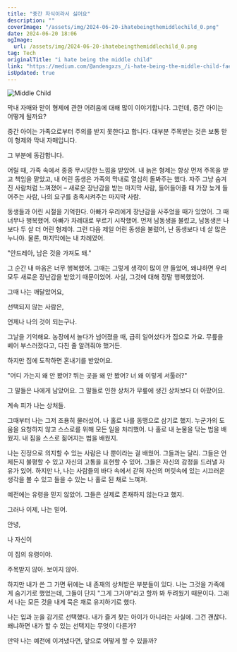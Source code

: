 ```yaml
---
title: "중간 자식이라서 싫어요"
description: ""
coverImage: "/assets/img/2024-06-20-ihatebeingthemiddlechild_0.png"
date: 2024-06-20 18:06
ogImage:
  url: /assets/img/2024-06-20-ihatebeingthemiddlechild_0.png
tag: Tech
originalTitle: "i hate being the middle child"
link: "https://medium.com/@andengxzs_/i-hate-being-the-middle-child-fae3acb9512d"
isUpdated: true
---
```


![Middle Child](/assets/img/2024-06-20-ihatebeingthemiddlechild_0.png)

막내 자매와 맏이 형제에 관한 어려움에 대해 많이 이야기합니다. 그런데, 중간 아이는 어떻게 될까요?

중간 아이는 가족으로부터 주의를 받지 못한다고 합니다. 대부분 주목받는 것은 보통 맏이 형제와 막내 자매입니다.

그 부분에 동감합니다.

<!-- cozy-coder - 수평 -->

<ins class="adsbygoogle"
     style="display:block"
     data-ad-client="ca-pub-4877378276818686"
     data-ad-slot="1107185301"
     data-ad-format="auto"
     data-full-width-responsive="true"></ins>

<script>
     (adsbygoogle = window.adsbygoogle || []).push({});
</script>

어릴 때, 가족 속에서 종종 무시당한 느낌을 받았어. 내 늙은 형제는 항상 먼저 주목을 받고 책임을 맡았고, 내 어린 동생은 가족의 막내로 열심히 돌봐주는 했다. 자주 그냥 숨겨진 사람처럼 느껴졌어 – 새로운 장난감을 받는 마지막 사람, 들어들어줄 때 가장 늦게 들어주는 사람, 나의 요구를 충족시켜주는 마지막 사람.

동생들과 어린 시절을 기억한다. 아빠가 우리에게 장난감을 사주었을 때가 있었어. 그 때 너무나 행복했어. 아빠가 차례대로 부르기 시작했어. 먼저 남동생을 불렀고, 남동생은 나보다 두 살 더 어린 형제야. 그런 다음 제일 어린 동생을 불렀어, 난 동생보다 네 살 많은 누나야. 물론, 마지막에는 내 차례였어.

"안드레아, 남은 것을 가져도 돼."

그 순간 내 마음은 너무 행복했어. 그때는 그렇게 생각이 많이 안 들었어, 왜냐하면 우리 모두 새로운 장난감을 받았기 때문이었어. 사실, 그것에 대해 정말 행복했었어.

<!-- cozy-coder - 수평 -->

<ins class="adsbygoogle"
     style="display:block"
     data-ad-client="ca-pub-4877378276818686"
     data-ad-slot="1107185301"
     data-ad-format="auto"
     data-full-width-responsive="true"></ins>

<script>
     (adsbygoogle = window.adsbygoogle || []).push({});
</script>

그때 나는 깨달았어요,

선택되지 않는 사람은,

언제나 나의 것이 되는구나.

그날을 기억해요. 농장에서 놀다가 넘어졌을 때, 급히 일어섰다가 집으로 가요. 무릎을 베어 부스러졌다고, 다친 줄 알려줘야 했거든.

<!-- cozy-coder - 수평 -->

<ins class="adsbygoogle"
     style="display:block"
     data-ad-client="ca-pub-4877378276818686"
     data-ad-slot="1107185301"
     data-ad-format="auto"
     data-full-width-responsive="true"></ins>

<script>
     (adsbygoogle = window.adsbygoogle || []).push({});
</script>

하지만 집에 도착하면 혼내기를 받았어요.

"어디 가는지 왜 안 봤어? 뛰는 곳을 왜 안 봤어? 너 왜 이렇게 서툴러?"

그 말들은 나에게 남았어요. 그 말들로 인한 상처가 무릎에 생긴 상처보다 더 아팠어요.

계속 피가 나는 상처들.

<!-- cozy-coder - 수평 -->

<ins class="adsbygoogle"
     style="display:block"
     data-ad-client="ca-pub-4877378276818686"
     data-ad-slot="1107185301"
     data-ad-format="auto"
     data-full-width-responsive="true"></ins>

<script>
     (adsbygoogle = window.adsbygoogle || []).push({});
</script>

그때부터 나는 그저 조용히 물러섰어. 나 홀로 나를 동맹으로 삼기로 했지. 누군가의 도움을 요청하지 않고 스스로를 위해 모든 일을 처리했어. 나 홀로 내 눈물을 닦는 법을 배웠지. 내 짐을 스스로 짊어지는 법을 배웠지.

나는 진정으로 의지할 수 있는 사람은 나 뿐이라는 걸 배웠어. 그들과는 달리. 그들은 언제든지 불평할 수 있고 자신의 고통을 표현할 수 있어. 그들은 자신의 감정을 드러낼 자유가 있어. 하지만 나, 나는 사람들의 바다 속에서 갇혀 자신의 머릿속에 있는 시끄러운 생각을 볼 수 있고 들을 수 있는 나 홀로 된 채로 느껴져.

예전에는 유령을 믿지 않았어. 그들은 실제로 존재하지 않는다고 했지.

그러나 이제, 나는 믿어.

<!-- cozy-coder - 수평 -->

<ins class="adsbygoogle"
     style="display:block"
     data-ad-client="ca-pub-4877378276818686"
     data-ad-slot="1107185301"
     data-ad-format="auto"
     data-full-width-responsive="true"></ins>

<script>
     (adsbygoogle = window.adsbygoogle || []).push({});
</script>

안녕,

나 자신이

이 집의 유령이야.

주목받지 않아. 보이지 않아.

<!-- cozy-coder - 수평 -->

<ins class="adsbygoogle"
     style="display:block"
     data-ad-client="ca-pub-4877378276818686"
     data-ad-slot="1107185301"
     data-ad-format="auto"
     data-full-width-responsive="true"></ins>

<script>
     (adsbygoogle = window.adsbygoogle || []).push({});
</script>

하지만 내가 쓴 그 가면 뒤에는 내 존재의 상처받은 부분들이 있다. 나는 그것을 가족에게 숨기기로 했었는데, 그들이 단지 "그게 그거야"라고 할까 봐 두려웠기 때문이다. 그래서 나는 모든 것을 내게 묵은 채로 유지하기로 했다.

나는 입과 눈을 감기로 선택했다. 내가 즐겨 찾는 아이가 아니라는 사실에. 그건 괜찮다. 왜냐하면 내가 할 수 있는 선택지는 무엇이 다른가?

만약 나는 예전에 이겨냈다면, 앞으로 어떻게 할 수 있을까?
